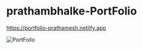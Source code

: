# prathambhalke-PortFolio

https://portfolio-prathamesh.netlify.app



![PortFoilo](https://user-images.githubusercontent.com/98319826/210537684-24dc13a0-9c88-4245-a699-a0bfc40f91f2.png)
